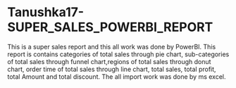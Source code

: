 # Tanushka17-SUPER_SALES_POWERBI_REPORT
This is a super sales report and this all work was done by PowerBI. 
This report is contains categories of total sales through pie chart, sub-categories of total sales through funnel chart,regions of total sales through donut chart, order time of total sales through line chart, total sales, total profit, total Amount and total discount. 
The all import work was done by ms excel.
